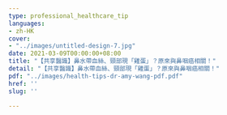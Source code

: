 ```yaml
---
type: professional_healthcare_tip
languages:
- zh-HK
cover:
- "../images/untitled-design-7.jpg"
date: 2021-03-09T00:00:00+08:00
title: "【共享醫識】鼻水帶血絲、頸部現「雞蛋」？原來與鼻咽癌相關！"
detail: "【共享醫識】鼻水帶血絲、頸部現「雞蛋」？原來與鼻咽癌相關！"
pdf: "../images/health-tips-dr-amy-wang-pdf.pdf"
href: ''
slug: ''

---
```

